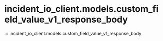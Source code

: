# incident_io_client.models.custom_field_value_v1_response_body

::: incident_io_client.models.custom_field_value_v1_response_body
